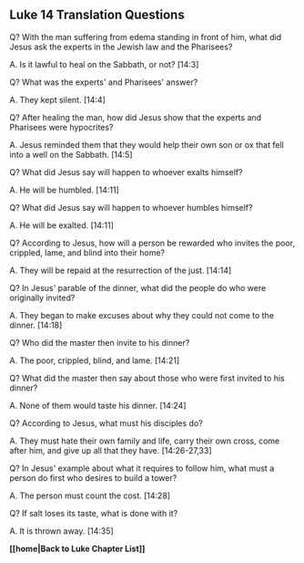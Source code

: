## Luke 14 Translation Questions ##

Q? With the man suffering from edema standing in front of him, what did Jesus ask the experts in the Jewish law and the Pharisees?

A. Is it lawful to heal on the Sabbath, or not? [14:3]

Q? What was the experts' and Pharisees' answer?

A. They kept silent. [14:4]

Q? After healing the man, how did Jesus show that the experts and Pharisees were hypocrites?

A. Jesus reminded them that they would help their own son or ox that fell into a well on the Sabbath. [14:5]

Q? What did Jesus say will happen to whoever exalts himself?

A. He will be humbled. [14:11]

Q? What did Jesus say will happen to whoever humbles himself?

A. He will be exalted. [14:11]

Q? According to Jesus, how will a person be rewarded who invites the poor, crippled, lame, and blind into their home?

A. They will be repaid at the resurrection of the just. [14:14]

Q? In Jesus' parable of the dinner, what did the people do who were originally invited?

A. They began to make excuses about why they could not come to the dinner. [14:18]

Q? Who did the master then invite to his dinner?

A. The poor, crippled, blind, and lame. [14:21]

Q? What did the master then say about those who were first invited to his dinner?

A. None of them would taste his dinner. [14:24]

Q? According to Jesus, what must his disciples do?

A. They must hate their own family and life, carry their own cross, come after him, and give up all that they have. [14:26-27,33]

Q? In Jesus' example about what it requires to follow him, what must a person do first who desires to build a tower?

A. The person must count the cost. [14:28]

Q? If salt loses its taste, what is done with it?

A. It is thrown away. [14:35]

__[[home|Back to Luke Chapter List]]__

